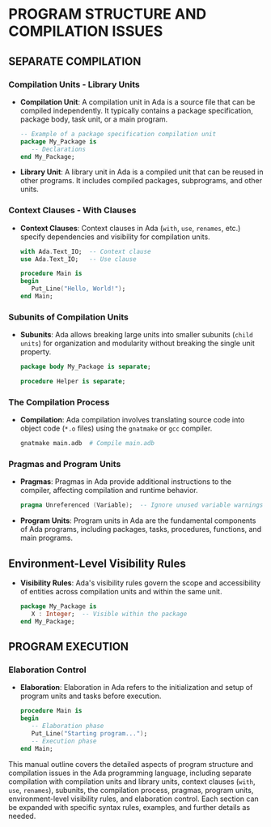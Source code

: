 # PROGRAM STRUCTURE AND COMPILATION ISSUES

## SEPARATE COMPILATION

### Compilation Units - Library Units

- **Compilation Unit**: A compilation unit in Ada is a source file that can be compiled independently. It typically contains a package specification, package body, task unit, or a main program.
  
  ```ada
  -- Example of a package specification compilation unit
  package My_Package is
     -- Declarations
  end My_Package;
  ```

- **Library Unit**: A library unit in Ada is a compiled unit that can be reused in other programs. It includes compiled packages, subprograms, and other units.

### Context Clauses - With Clauses

- **Context Clauses**: Context clauses in Ada (`with`, `use`, `renames`, etc.) specify dependencies and visibility for compilation units.
  
  ```ada
  with Ada.Text_IO;  -- Context clause
  use Ada.Text_IO;   -- Use clause
  
  procedure Main is
  begin
     Put_Line("Hello, World!");
  end Main;
  ```

### Subunits of Compilation Units

- **Subunits**: Ada allows breaking large units into smaller subunits (`child units`) for organization and modularity without breaking the single unit property.

  ```ada
  package body My_Package is separate;
  
  procedure Helper is separate;
  ```

### The Compilation Process

- **Compilation**: Ada compilation involves translating source code into object code (`*.o` files) using the `gnatmake` or `gcc` compiler.

  ```bash
  gnatmake main.adb  # Compile main.adb
  ```

### Pragmas and Program Units

- **Pragmas**: Pragmas in Ada provide additional instructions to the compiler, affecting compilation and runtime behavior.

  ```ada
  pragma Unreferenced (Variable);  -- Ignore unused variable warnings
  ```

- **Program Units**: Program units in Ada are the fundamental components of Ada programs, including packages, tasks, procedures, functions, and main programs.

## Environment-Level Visibility Rules

- **Visibility Rules**: Ada's visibility rules govern the scope and accessibility of entities across compilation units and within the same unit.

  ```ada
  package My_Package is
     X : Integer;  -- Visible within the package
  end My_Package;
  ```

## PROGRAM EXECUTION

### Elaboration Control

- **Elaboration**: Elaboration in Ada refers to the initialization and setup of program units and tasks before execution.

  ```ada
  procedure Main is
  begin
     -- Elaboration phase
     Put_Line("Starting program...");
     -- Execution phase
  end Main;
  ```

This manual outline covers the detailed aspects of program structure and compilation issues in the Ada programming language, including separate compilation with compilation units and library units, context clauses (`with`, `use`, `renames`), subunits, the compilation process, pragmas, program units, environment-level visibility rules, and elaboration control. Each section can be expanded with specific syntax rules, examples, and further details as needed.

